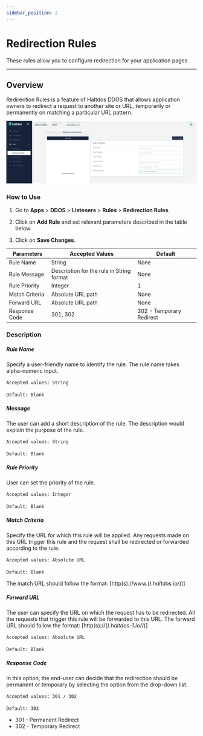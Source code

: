 ```yaml
---
sidebar_position: 2
---
```


# Redirection Rules

These rules allow you to configure redirection for your application pages

---

## Overview 
Redirection Rules is a feature of Haltdos DDOS that allows application owners to redirect a request to another site or URL, temporarily or permanently on matching a particular URL pattern.

![Redirection](/img/ddos/v7/docs/redirection.png)

### How to Use

1. Go to **Apps** > **DDOS** > **Listeners** > **Rules** > **Redirection Rules**.

2. Click on **Add Rule** and set relevant parameters described in the table below.

3. Click on **Save Changes**.

| Parameters| Accepted Values | Default
| ----------- | ----------- |-----------|
| Rule Name|String|None
| Rule Message|Description for the rule in String format|None
| Rule Priority|Integer|1
| Match Criteria|Absolute URL path|None
| Forward URL|Absolute URL path|None
| Response Code|301, 302|302 - Temporary Redirect


### Description

##### **Rule Name**
Specify a user-friendly name to identify the rule. The rule name takes alpha-numeric input.

    Accepted values: String

    Default: Blank 

##### **Message**
The user can add a short description of the rule. The description would explain the purpose of the rule.

    Accepted values: String

    Default: Blank 

##### **Rule Priority**
User can set the priority of the rule.

    Accepted values: Integer

    Default: Blank 

##### **Match Criteria**
Specify the URL for which this rule will be applied. Any requests made on this URL trigger this rule and the request shall be redirected or forwarded according to the rule.

    Accepted values: Absolute URL

    Default: Blank 

The match URL should follow the format: [http(s)://www.(*).haltdos.io/(*)]

##### **Forward URL**
The user can specify the URL on which the request has to be redirected. All the requests that trigger this rule will be forwarded to this URL.
The forward URL should follow the format: [http(s)://(*).haltdos-1.io/(*)] 

    Accepted values: Absolute URL

    Default: Blank 

##### **Response Code**
In this option, the end-user can decide that the redirection should be permanent or temporary by selecting the option from the drop-down list.

    Accepted values: 301 / 302

    Default: 302 

 - 301 - Permanent Redirect 
 - 302 - Temporary Redirect